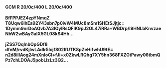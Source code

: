 #### GCM R 20/0c/400 L 20/0c/400
**BfFPPJEZ4zpYNmqZ**<br/>**T8Uqw6IhEa92Y43sbn7p0ivW4MUc8mSm1SHEtSJjtjc=**<br/>**1Dymm9nrDoAQvb7A3IOylRsQFIK9pJ2OL47iRRa+WBDrp/I9HNLbKnvzaeNbW2wBAyGaIX5GL08kS4Hh...**<br/><br/>
**jZSS7QqInbQpGDf8**<br/>**dfnM/rvdKjlwLAdIr5lcjfS02IfUTK8pZeHifwhU9tE=**<br/>**n2d8iIIAog24mXnloCl+fJi+x0ZkwLRQhg7XY5hn368FXZGtPawy06tbmQPz7chLDOAJ5pobLlzLz3Q2...**